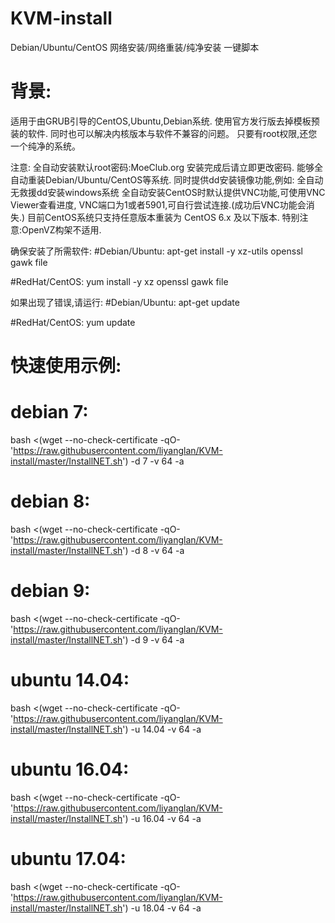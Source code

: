 # KVM-install
Debian/Ubuntu/CentOS 网络安装/网络重装/纯净安装 一键脚本


# 背景:
适用于由GRUB引导的CentOS,Ubuntu,Debian系统.
使用官方发行版去掉模板预装的软件.
同时也可以解决内核版本与软件不兼容的问题。
只要有root权限,还您一个纯净的系统。

注意:
全自动安装默认root密码:MoeClub.org
安装完成后请立即更改密码.
能够全自动重装Debian/Ubuntu/CentOS等系统.
同时提供dd安装镜像功能,例如: 全自动无救援dd安装windows系统
全自动安装CentOS时默认提供VNC功能,可使用VNC Viewer查看进度,
VNC端口为1或者5901,可自行尝试连接.(成功后VNC功能会消失.)
目前CentOS系统只支持任意版本重装为 CentOS 6.x 及以下版本.
特别注意:OpenVZ构架不适用.

确保安装了所需软件:
#Debian/Ubuntu:
apt-get install -y xz-utils openssl gawk file

#RedHat/CentOS:
yum install -y xz openssl gawk file

如果出现了错误,请运行:
#Debian/Ubuntu:
apt-get update

#RedHat/CentOS:
yum update

# 快速使用示例:

# debian 7:
bash <(wget --no-check-certificate -qO- 'https://raw.githubusercontent.com/liyanglan/KVM-install/master/InstallNET.sh') -d 7 -v 64 -a
# debian 8:
bash <(wget --no-check-certificate -qO- 'https://raw.githubusercontent.com/liyanglan/KVM-install/master/InstallNET.sh') -d 8 -v 64 -a
# debian 9:
bash <(wget --no-check-certificate -qO- 'https://raw.githubusercontent.com/liyanglan/KVM-install/master/InstallNET.sh') -d 9 -v 64 -a
# ubuntu 14.04:
bash <(wget --no-check-certificate -qO- 'https://raw.githubusercontent.com/liyanglan/KVM-install/master/InstallNET.sh') -u 14.04 -v 64 -a
# ubuntu 16.04:
bash <(wget --no-check-certificate -qO- 'https://raw.githubusercontent.com/liyanglan/KVM-install/master/InstallNET.sh') -u 16.04 -v 64 -a
# ubuntu 17.04:
bash <(wget --no-check-certificate -qO- 'https://raw.githubusercontent.com/liyanglan/KVM-install/master/InstallNET.sh') -u 18.04 -v 64 -a
